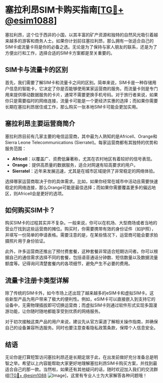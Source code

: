 # 塞拉利昂SIM卡购买指南[[TG💪+ @esim1088](https://t.me/s/esim1088)]

塞拉利昂，这个位于西非的小国，以其丰富的矿产资源和独特的自然风光吸引着越来越多的游客和商务人士。如果你计划前往塞拉利昂，那么拥有一张适合自己的SIM卡或流量卡将是你的必备之选。无论是为了保持与家人朋友的联系，还是为了方便出行和工作，选择合适的SIM卡方案都是至关重要的。

## SIM卡与流量卡的区别

首先，我们需要了解SIM卡和流量卡之间的区别。简单来说，SIM卡是一种存储用户信息的智能卡，它决定了你是否能够使用某家运营商的服务。而流量卡则是专门用来提供移动数据服务的卡片，通常不需要更换手机号码。对于旅行者来说，如果你只是需要临时的网络连接，流量卡可能是一个更经济实惠的选择；而如果你需要长期在塞拉利昂居住或工作，那么购买一张本地SIM卡可能会更加实用。

## 塞拉利昂主要运营商简介

塞拉利昂目前有几家主要的电信运营商，其中最为人熟知的是Africell、Orange和Sierra Leone Telecommunications (Sierratel)。每家运营商都有其独特的优势和服务范围：

- **Africell**：以覆盖广、资费低廉著称，尤其在农村地区有着较好的信号表现。
- **Orange**：提供高质量的数据服务，适合对网速有较高要求的用户。
- **Sierratel**：近年来发展迅速，尤其是在城市区域提供了非常稳定的网络体验。

选择哪家运营商取决于你的具体需求。比如，如果你经常在城市中活动且需要快速稳定的网络连接，那么Orange可能是最佳选择；而如果你需要覆盖更多的偏远地区，则Africell会是更好的选项。

## 如何购买SIM卡？

购买SIM卡的过程其实并不复杂。一般来说，你可以在机场、大型商场或者当地的营业厅找到这些运营商的摊位。购买时，你需要携带有效的身份证件（如护照），并填写一份简单的申请表格。需要注意的是，在某些情况下，运营商可能会要求拍摄照片用于身份验证。

此外，许多运营商还推出了预付费套餐，这种套餐非常适合短期访问者。你可以根据自己的通信需求选择不同的套餐，包括语音通话分钟数、短信数量以及数据流量额度等。记得询问清楚套餐内的各项细节，避免产生不必要的费用。

## 流量卡注册卡类型详解

除了传统的SIM卡外，如今市场上还出现了越来越多的eSIM卡和虚拟SIM卡。这些新型产品为用户带来了极大的便利性。例如，eSIM卡可以直接嵌入到支持它的设备中，无需物理插拔即可切换运营商；而虚拟SIM卡则通过软件形式实现多国漫游功能，让你随时随地都能享受到优质的网络服务。

对于初次接触这类产品的用户来说，建议先从官方渠道了解相关操作指南，并确保自己的设备兼容所选服务。同时也要注意查看隐私政策条款，保障个人信息安全。

## 结语

无论你是打算短暂访问塞拉利昂还是长期定居于此，在出发前做好充分准备总是明智之举。希望以上内容能帮助大家更好地理解塞拉利昂SIM卡购买方案，并找到最适合自己的那一款。当然啦，如果还有其他疑问的话，随时欢迎加入我们的交流群组[[TG💪+ @esim1088](https://t.me/s/esim1088) ![Image](https://i.postimg.cc/4NQfJmqS/Snipaste-2025-05-13-00-14-12.png)]，这里有专业人士为大家解答各种问题哦！